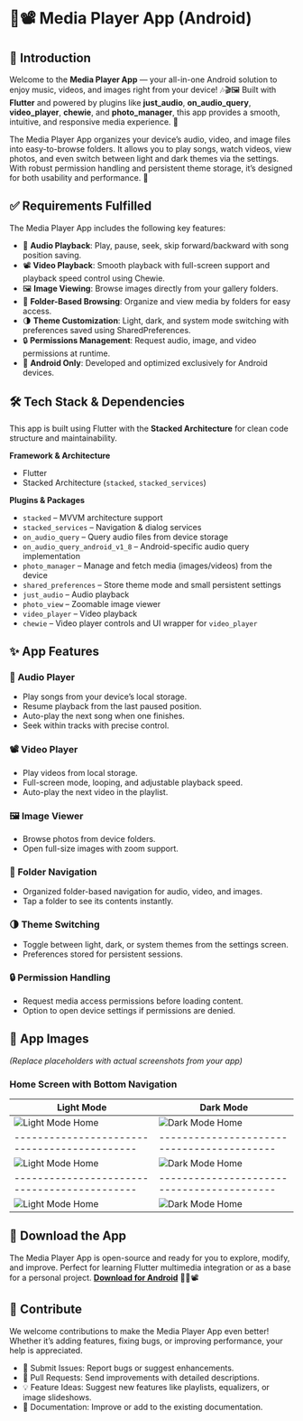 # 🎵📽️ Media Player App (Android)

## 🌟 Introduction

Welcome to the **Media Player App** — your all-in-one Android solution to enjoy music, videos, and images right from your device! 🎶🎬🖼️ Built with **Flutter** and powered by plugins like **just\_audio**, **on\_audio\_query**, **video\_player**, **chewie**, and **photo\_manager**, this app provides a smooth, intuitive, and responsive media experience. 📱

The Media Player App organizes your device’s audio, video, and image files into easy-to-browse folders. It allows you to play songs, watch videos, view photos, and even switch between light and dark themes via the settings. With robust permission handling and persistent theme storage, it’s designed for both usability and performance. 🚀

## ✅ Requirements Fulfilled

The Media Player App includes the following key features:

* 🎵 **Audio Playback**: Play, pause, seek, skip forward/backward with song position saving.
* 📽️ **Video Playback**: Smooth playback with full-screen support and playback speed control using Chewie.
* 🖼️ **Image Viewing**: Browse images directly from your gallery folders.
* 📂 **Folder-Based Browsing**: Organize and view media by folders for easy access.
* 🌗 **Theme Customization**: Light, dark, and system mode switching with preferences saved using SharedPreferences.
* 🔒 **Permissions Management**: Request audio, image, and video permissions at runtime.
* 📱 **Android Only**: Developed and optimized exclusively for Android devices.

## 🛠 Tech Stack & Dependencies

This app is built using Flutter with the **Stacked Architecture** for clean code structure and maintainability.

**Framework & Architecture**

* Flutter
* Stacked Architecture (`stacked`, `stacked_services`)

**Plugins & Packages**

* `stacked` – MVVM architecture support
* `stacked_services` – Navigation & dialog services
* `on_audio_query` – Query audio files from device storage
* `on_audio_query_android_v1_8` – Android-specific audio query implementation
* `photo_manager` – Manage and fetch media (images/videos) from the device
* `shared_preferences` – Store theme mode and small persistent settings
* `just_audio` – Audio playback
* `photo_view` – Zoomable image viewer
* `video_player` – Video playback
* `chewie` – Video player controls and UI wrapper for `video_player`

## ✨ App Features

### 🎵 Audio Player

* Play songs from your device’s local storage.
* Resume playback from the last paused position.
* Auto-play the next song when one finishes.
* Seek within tracks with precise control.

### 📽️ Video Player

* Play videos from local storage.
* Full-screen mode, looping, and adjustable playback speed.
* Auto-play the next video in the playlist.

### 🖼️ Image Viewer

* Browse photos from device folders.
* Open full-size images with zoom support.

### 📂 Folder Navigation

* Organized folder-based navigation for audio, video, and images.
* Tap a folder to see its contents instantly.

### 🌗 Theme Switching

* Toggle between light, dark, or system themes from the settings screen.
* Preferences stored for persistent sessions.

### 🔒 Permission Handling

* Request media access permissions before loading content.
* Option to open device settings if permissions are denied.

## 📸 App Images

*(Replace placeholders with actual screenshots from your app)*

### Home Screen with Bottom Navigation

| Light Mode                                   | Dark Mode                                  |
| -------------------------------------------- | ------------------------------------------ |
| ![Light Mode Home](your-light-mode-home.png) | ![Dark Mode Home](your-dark-mode-home.png) |
| -------------------------------------------- | ------------------------------------------ |
| ![Light Mode Home](your-light-mode-home.png) | ![Dark Mode Home](your-dark-mode-home.png) |
| -------------------------------------------- | ------------------------------------------ |
| ![Light Mode Home](your-light-mode-home.png) | ![Dark Mode Home](your-dark-mode-home.png) |

## 📲 Download the App

The Media Player App is open-source and ready for you to explore, modify, and improve. Perfect for learning Flutter multimedia integration or as a base for a personal project.
**[Download for Android](your-download-link)** 📱🎵📽️

## 🤝 Contribute

We welcome contributions to make the Media Player App even better! Whether it’s adding features, fixing bugs, or improving performance, your help is appreciated.

* 🐛 Submit Issues: Report bugs or suggest enhancements.
* 🔧 Pull Requests: Send improvements with detailed descriptions.
* 💡 Feature Ideas: Suggest new features like playlists, equalizers, or image slideshows.
* 📝 Documentation: Improve or add to the existing documentation.
